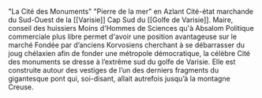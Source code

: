 "La Cité des Monuments"
"Pierre de la mer" en Azlant
Cité-état marchande du Sud-Ouest de la [[Varisie]]
Cap Sud du [[Golfe de Varisie]].
Maire, conseil des huissiers
Moins d'Hommes de Sciences qu'à Absalom
Politique commerciale plus libre  permet d'avoir une position avantageuse sur le marché
Fondée par d’anciens Korvosiens cherchant à se débarrasser du joug chélaxien afin de fonder une métropole démocratique, la célèbre Cité des monuments se dresse à l’extrême sud du golfe de Varisie. Elle est construite autour des vestiges de l’un des derniers fragments du gigantesque pont qui, soi-disant, allait autrefois jusqu’à la montagne Creuse.

